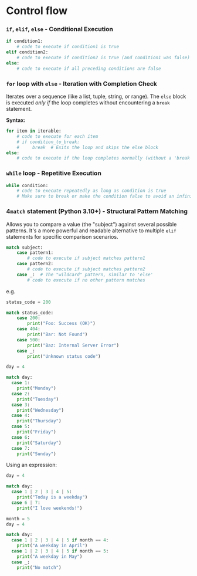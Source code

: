 # Control flow

### `if`, `elif`, `else` - Conditional Execution

```python
if condition1:
    # code to execute if condition1 is true
elif condition2:
    # code to execute if condition2 is true (and condition1 was false)
else:
    # code to execute if all preceding conditions are false
```

### `for` loop with `else` - Iteration with Completion Check

Iterates over a sequence (like a list, tuple, string, or range). The `else` block is executed *only if* the loop completes without encountering a `break` statement.

**Syntax:**

```python
for item in iterable:
    # code to execute for each item
    # if condition_to_break:
    #     break  # Exits the loop and skips the else block
else:
    # code to execute if the loop completes normally (without a 'break')
```


###  `while` loop - Repetitive Execution

```python
while condition:
    # code to execute repeatedly as long as condition is true
    # Make sure to break or make the condition false to avoid an infinite loop
```

### 4`match` statement (Python 3.10+) - Structural Pattern Matching

Allows you to compare a value (the "subject") against several possible patterns. It's a more powerful and readable alternative to multiple `elif` statements for specific comparison scenarios.

```python
match subject:
    case pattern1:
        # code to execute if subject matches pattern1
    case pattern2:
        # code to execute if subject matches pattern2
    case _:  # The "wildcard" pattern, similar to 'else'
        # code to execute if no other pattern matches
```

e.g.
```python
status_code = 200

match status_code:
    case 200:
        print("Foo: Success (OK)")
    case 404:
        print("Bar: Not Found")
    case 500:
        print("Baz: Internal Server Error")
    case _: 
        print("Unknown status code")
```

```python
day = 4

match day:
  case 1:
    print("Monday")
  case 2:
    print("Tuesday")
  case 3:
    print("Wednesday")
  case 4:
    print("Thursday")
  case 5:
    print("Friday")
  case 6:
    print("Saturday")
  case 7:
    print("Sunday")
```

Using an expression:

```python
day = 4

match day:
  case 1 | 2 | 3 | 4 | 5:
    print("Today is a weekday")
  case 6 | 7:
    print("I love weekends!")
```

```python
month = 5
day = 4

match day:
  case 1 | 2 | 3 | 4 | 5 if month == 4:
    print("A weekday in April")
  case 1 | 2 | 3 | 4 | 5 if month == 5:
    print("A weekday in May")
  case _:
    print("No match")
```
